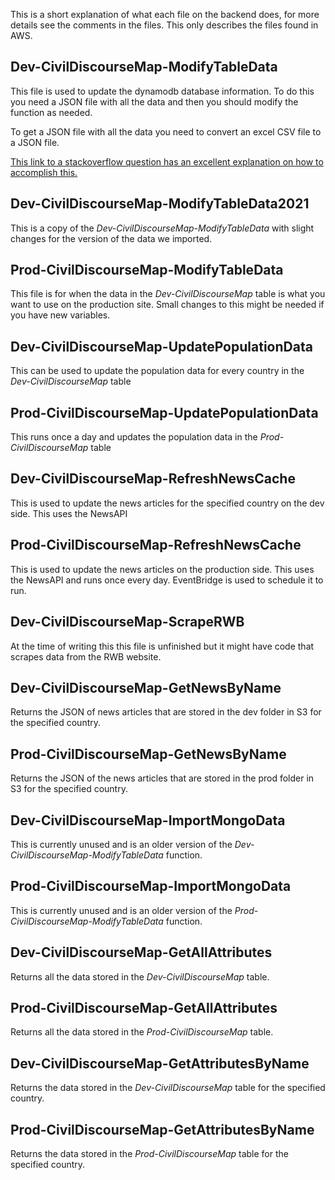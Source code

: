 This is a short explanation of what each file on the backend does, for more details see the comments in the files.  This only describes the files found in AWS.

## Dev-CivilDiscourseMap-ModifyTableData

This file is used to update the dynamodb database information.  To do this you need a JSON file with all the data and then you should modify the function as needed.

To get a JSON file with all the data you need to convert an excel CSV file to a JSON file.

[This link to a stackoverflow question has an excellent explanation on how to accomplish this.](https://stackoverflow.com/questions/19187085/what-is-the-easiest-way-to-convert-an-excel-spreadsheet-with-tabular-data-to-jso)

## Dev-CivilDiscourseMap-ModifyTableData2021

This is a copy of the *Dev-CivilDiscourseMap-ModifyTableData* with slight changes for the version of the data we imported.

## Prod-CivilDiscourseMap-ModifyTableData

This file is for when the data in the *Dev-CivilDiscourseMap* table is what you want to use on the production site.  Small changes to this might be needed if you have new variables.

## Dev-CivilDiscourseMap-UpdatePopulationData

This can be used to update the population data for every country in the *Dev-CivilDiscourseMap* table

## Prod-CivilDiscourseMap-UpdatePopulationData

This runs once a day and updates the population data in the *Prod-CivilDiscourseMap* table

## Dev-CivilDiscourseMap-RefreshNewsCache

This is used to update the news articles for the specified country on the dev side.  This uses the NewsAPI

## Prod-CivilDiscourseMap-RefreshNewsCache

This is used to update the news articles on the production side.  This uses the NewsAPI and runs once every day.  EventBridge is used to schedule it to run.

## Dev-CivilDiscourseMap-ScrapeRWB

At the time of writing this this file is unfinished but it might have code that scrapes data from the RWB website.

## Dev-CivilDiscourseMap-GetNewsByName

Returns the JSON of news articles that are stored in the dev folder in S3 for the specified country.

## Prod-CivilDiscourseMap-GetNewsByName

Returns the JSON of the news articles that are stored in the prod folder in S3 for the specified country.

## Dev-CivilDiscourseMap-ImportMongoData

This is currently unused and is an older version of the *Dev-CivilDiscourseMap-ModifyTableData* function.

## Prod-CivilDiscourseMap-ImportMongoData

This is currently unused and is an older version of the *Prod-CivilDiscourseMap-ModifyTableData* function.

## Dev-CivilDiscourseMap-GetAllAttributes

Returns all the data stored in the *Dev-CivilDiscourseMap* table.

## Prod-CivilDiscourseMap-GetAllAttributes

Returns all the data stored in the *Prod-CivilDiscourseMap* table.

## Dev-CivilDiscourseMap-GetAttributesByName

Returns the data stored in the *Dev-CivilDiscourseMap* table for the specified country.

## Prod-CivilDiscourseMap-GetAttributesByName

Returns the data stored in the *Prod-CivilDiscourseMap* table for the specified country.
